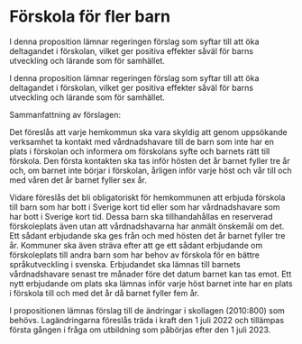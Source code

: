 # Förskola för fler barn

I denna proposition lämnar regeringen förslag som syftar till att öka deltagandet i förskolan, vilket ger positiva effekter såväl för barns utveckling och lärande som för samhället.

I denna proposition lämnar regeringen förslag som syftar till att öka deltagandet i förskolan, vilket ger positiva effekter såväl för barns utveckling och lärande som för samhället.

Sammanfattning av förslagen:

Det föreslås att varje hemkommun ska vara skyldig att genom uppsökande verksamhet ta kontakt med vårdnadshavare till de barn som inte har en plats i förskolan och informera om förskolans syfte och barnets rätt till förskola. Den första kontakten ska tas inför hösten det år barnet fyller tre år och, om barnet inte börjar i förskolan, årligen inför varje höst och vår till och med våren det år barnet fyller sex år.

Vidare föreslås det bli obligatoriskt för hemkommunen att erbjuda förskola till barn som har bott i Sverige kort tid eller som har vårdnadshavare som har bott i Sverige kort tid. Dessa barn ska tillhandahållas en reserverad förskoleplats även utan att vårdnadshavarna har anmält önskemål om det. Ett sådant erbjudande ska ges från och med hösten det år barnet fyller tre år. Kommuner ska även sträva efter att ge ett sådant erbjudande om förskoleplats till andra barn som har behov av förskola för en bättre språkutveckling i svenska. Erbjudandet ska lämnas till barnets vårdnadshavare senast tre månader före det datum barnet kan tas emot. Ett nytt erbjudande om plats ska lämnas inför varje höst barnet inte har en plats i förskola till och med det år då barnet fyller fem år.

I propositionen lämnas förslag till de ändringar i skollagen (2010:800) som behövs. Lagändringarna föreslås träda i kraft den 1 juli 2022 och tillämpas första gången i fråga om utbildning som påbörjas efter den 1 juli 2023.
